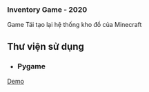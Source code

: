 ### Inventory Game - 2020
Game Tái tạo lại hệ thống kho đồ của Minecraft

## Thư viện sử dụng
- ### Pygame

[Demo](demo.png)